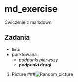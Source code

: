 # md_exercise
Ćwiczenie z markdown
## Zadania
* lista
* punktowana
  * _podpunkt pierwszy_
  * __podpunkt drugi__

1. Picture
###![Random_picture](https://ps.w.org/advanced-random-posts-widget/assets/icon-256x256.png?rev=2046099)
